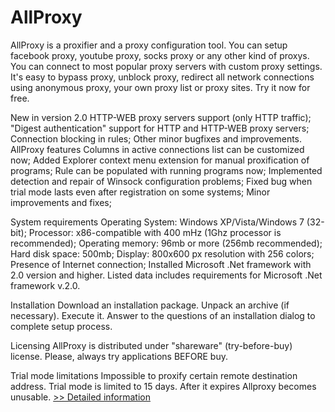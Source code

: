 # AllProxy
AllProxy is a proxifier and a proxy configuration tool. You can setup facebook proxy, youtube proxy, socks proxy or any other kind of proxys. You can connect to most popular proxy servers with custom proxy settings. It's easy to bypass proxy, unblock proxy, redirect all network connections using anonymous proxy, your own proxy list or proxy sites. Try it now for free.

New in version 2.0
HTTP-WEB proxy servers support (only HTTP traffic);
"Digest authentication" support for HTTP and HTTP-WEB proxy servers;
Connection blocking in rules;
Other minor bugfixes and improvements.
AllProxy features
Columns in active connections list can be customized now;
Added Explorer context menu extension for manual proxification of programs;
Rule can be populated with running programs now;
Implemented detection and repair of Winsock configuration problems;
Fixed bug when trial mode lasts even after registration on some systems;
Minor improvements and fixes;

System requirements
Operating System: Windows XP/Vista/Windows 7 (32-bit);
Processor: x86-compatible with 400 mHz (1Ghz processor is recommended);
Operating memory: 96mb or more (256mb recommended);
Hard disk space: 500mb;
Display: 800x600 px resolution with 256 colors;
Presence of Internet connection;
Installed Microsoft .Net framework with 2.0 version and higher.
Listed data includes requirements for Microsoft .Net framework v.2.0.

Installation
Download an installation package.
Unpack an archive (if necessary).
Execute it.
Answer to the questions of an installation dialog to complete setup process.

Licensing
AllProxy is distributed under "shareware" (try-before-buy) license.
Please, always try applications BEFORE buy.

Trial mode limitations
Impossible to proxify certain remote destination address.
Trial mode is limited to 15 days. After it expires Allproxy becomes unusable.
[>> Detailed information](https://secure.shareit.com/shareit/product.html?productid=300365713&affiliateid=200057808)